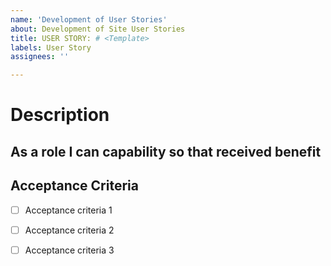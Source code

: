 ```yaml
---
name: 'Development of User Stories'
about: Development of Site User Stories
title: USER STORY: # <Template>
labels: User Story
assignees: ''

---
```


# Description
As a **role** I can **capability** so that **received benefit**
---
## Acceptance Criteria
- [ ] Acceptance criteria 1

- [ ] Acceptance criteria 2

- [ ] Acceptance criteria 3
